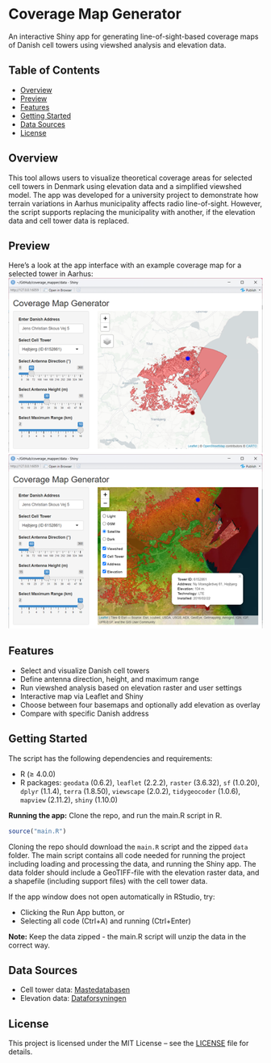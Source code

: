 # Coverage Map Generator
An interactive Shiny app for generating line-of-sight-based coverage maps of Danish cell towers using viewshed analysis and elevation data.

## Table of Contents
- [Overview](#overview)
- [Preview](#preview)
- [Features](#features)
- [Getting Started](#getting-started)
- [Data Sources](#data-sources)
- [License](#license)

## Overview
This tool allows users to visualize theoretical coverage areas for selected cell towers in Denmark using elevation data and a simplified viewshed model. The app was developed for a university project to demonstrate how terrain variations in Aarhus municipality affects radio line-of-sight. However, the script supports replacing the municipality with another, if the elevation data and cell tower data is replaced.

## Preview
Here’s a look at the app interface with an example coverage map for a selected tower in Aarhus:
![One of the Højbjerg towers with default settings](previews/Example_default_settings.png)
![One of the Højbjerg towers with modified settings](previews/Example_modified_settings.png)

## Features
- Select and visualize Danish cell towers
- Define antenna direction, height, and maximum range
- Run viewshed analysis based on elevation raster and user settings
- Interactive map via Leaflet and Shiny
- Choose between four basemaps and optionally add elevation as overlay
- Compare with specific Danish address

## Getting Started
The script has the following dependencies and requirements:
- R (≥ 4.0.0)
- R packages: 
`geodata` (0.6.2), `leaflet` (2.2.2), `raster` (3.6.32), `sf` (1.0.20), `dplyr` (1.1.4), `terra` (1.8.50), `viewscape` (2.0.2), `tidygeocoder` (1.0.6), `mapview` (2.11.2), `shiny` (1.10.0)

**Running the app:** Clone the repo, and run the main.R script in R.
```r
source("main.R")
```
Cloning the repo should download the `main.R` script and the zipped `data` folder. The main script contains all code needed for running the project including loading and processing the data, and running the Shiny app. The data folder should include a GeoTIFF-file with the elevation raster data, and a shapefile (including support files) with the cell tower data.

If the app window does not open automatically in RStudio, try:
- Clicking the Run App button, or
- Selecting all code (Ctrl+A) and running (Ctrl+Enter)

**Note:** Keep the data zipped - the main.R script will unzip the data in the correct way.

## Data Sources
- Cell tower data: [Mastedatabasen](https://www.mastedatabasen.dk)
- Elevation data: [Dataforsyningen](https://dataforsyningen.dk/data/930)

## License
This project is licensed under the MIT License – see the [LICENSE](LICENSE) file for details.
